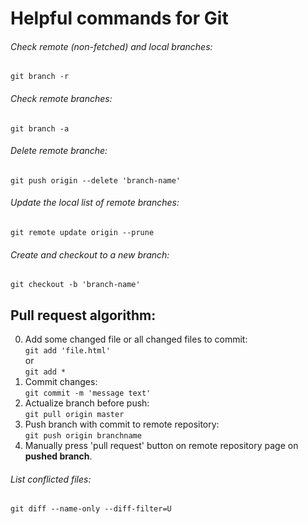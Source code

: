 # Helpful commands for Git

###### Check remote (non-fetched) and local branches: 
`git branch -r`

###### Check remote branches: 
`git branch -a`

###### Delete remote branche: 
`git push origin --delete 'branch-name'`

###### Update the local list of remote branches:
`git remote update origin --prune`

###### Create and checkout to a new branch:
`git checkout -b 'branch-name'`

## Pull request algorithm:

0) Add some changed file or all changed files to commit:  
`git add 'file.html'`  
or  
`git add *`
1) Commit changes:  
`git commit -m 'message text'`
2) Actualize branch before push:  
`git pull origin master`
3) Push branch with commit to remote repository:  
`git push origin branchname`
4) Manually press 'pull request' button on remote repository page on **pushed branch**.


###### List conflicted files:  
`git diff --name-only --diff-filter=U`
